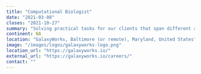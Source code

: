 ```yaml
---
title: "Computational Biologist"
date: "2021-03-08"
closes: "2021-10-27"
summary: "Solving practical tasks for our clients that span different analysis techniques, require understanding of the tools, data, and biology."
continent: NA
location: "GalaxyWorks, Baltimore (or remote), Maryland, United States"
image: "/images/logos/galaxyworks-logo.png"
location_url: "https://galaxyworks.io/"
external_url: "https://galaxyworks.io/careers/"
contact: ""
---
```

